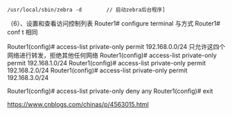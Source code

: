 
```
/usr/local/sbin/zebra -d        // 启动zebra后台程序]
```


（6）、设置和查看访问控制列表
Router1# configure terminal 与方式 Router1# conf t 相同

Router1(config)# access-list private-only permit 192.168.0.0/24           只允许这四个网络进行转发，拒绝其他任何网络
Router1(config)# access-list private-only permit 192.168.1.0/24
Router1(config)# access-list private-only permit 192.168.2.0/24
Router1(config)# access-list private-only permit 192.168.3.0/24

Router1(config)# access-list private-only deny any
Router1(config)# exit


https://www.cnblogs.com/chinas/p/4563015.html
